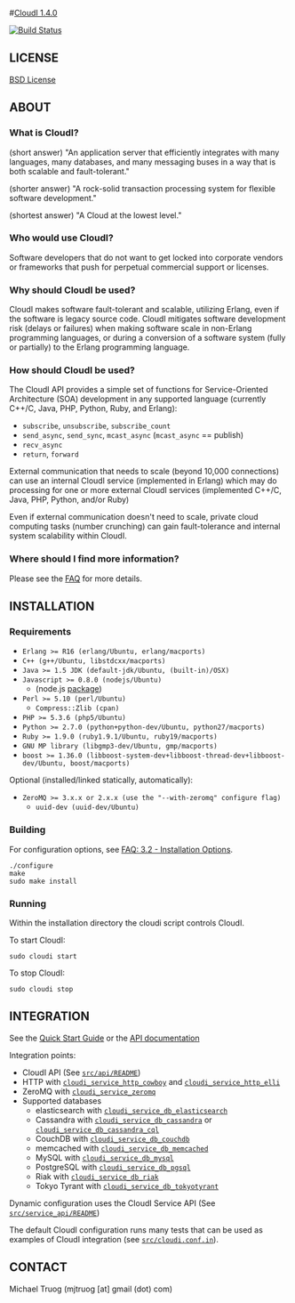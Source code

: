 #[CloudI 1.4.0](http://cloudi.org)

[![Build Status](https://secure.travis-ci.org/CloudI/CloudI.png?branch=develop)](http://travis-ci.org/CloudI/CloudI)

## LICENSE

[BSD License](https://github.com/CloudI/CloudI/blob/master/src/LICENSE)

## ABOUT

### What is CloudI?

(short answer) "An application server that efficiently integrates with many
languages, many databases, and many messaging buses in a way that is both
scalable and fault-tolerant."

(shorter answer) "A rock-solid transaction processing system for flexible
software development."

(shortest answer) "A Cloud at the lowest level."

### Who would use CloudI?

Software developers that do not want to get locked into corporate vendors
or frameworks that push for perpetual commercial support or licenses.

### Why should CloudI be used?

CloudI makes software fault-tolerant and scalable, utilizing Erlang,
even if the software is legacy source code.  CloudI mitigates
software development risk (delays or failures) when making
software scale in non-Erlang programming languages, or during a conversion
of a software system (fully or partially) to the Erlang programming language.

### How should CloudI be used?

The CloudI API provides a simple set of functions for
Service-Oriented Architecture (SOA) development in any supported language
(currently C++/C, Java, PHP, Python, Ruby, and Erlang):

* `subscribe`, `unsubscribe`, `subscribe_count`
* `send_async`, `send_sync`, `mcast_async` (`mcast_async` == publish)
* `recv_async`
* `return`, `forward`

External communication that needs to scale (beyond 10,000 connections)
can use an internal CloudI service (implemented in Erlang) which may do
processing for one or more external CloudI services
(implemented C++/C, Java, PHP, Python, and/or Ruby)

Even if external communication doesn't need to scale, private cloud
computing tasks (number crunching) can gain fault-tolerance and internal
system scalability within CloudI.

### Where should I find more information?

Please see the [FAQ](http://cloudi.org/faq.html) for more details.

## INSTALLATION

### Requirements

* `Erlang >= R16 (erlang/Ubuntu, erlang/macports)`
* `C++ (g++/Ubuntu, libstdcxx/macports)`
* `Java >= 1.5 JDK (default-jdk/Ubuntu, (built-in)/OSX)`
* `Javascript >= 0.8.0 (nodejs/Ubuntu)`
  * (node.js [package](https://github.com/joyent/node/wiki/installing-node.js-via-package-manager))
* `Perl >= 5.10 (perl/Ubuntu)`
  * `Compress::Zlib (cpan)`
* `PHP >= 5.3.6 (php5/Ubuntu)`
* `Python >= 2.7.0 (python+python-dev/Ubuntu, python27/macports)`
* `Ruby >= 1.9.0 (ruby1.9.1/Ubuntu, ruby19/macports)`
* `GNU MP library (libgmp3-dev/Ubuntu, gmp/macports)`
* `boost >= 1.36.0 (libboost-system-dev+libboost-thread-dev+libboost-dev/Ubuntu, boost/macports)`

Optional (installed/linked statically, automatically):

* `ZeroMQ >= 3.x.x or 2.x.x (use the "--with-zeromq" configure flag)`
  * `uuid-dev (uuid-dev/Ubuntu)`

### Building

For configuration options, see [FAQ: 3.2 - Installation Options](http://cloudi.org/faq.html#3_Options).

    ./configure
    make
    sudo make install

### Running

Within the installation directory the cloudi script controls CloudI.

To start CloudI:

    sudo cloudi start

To stop CloudI:

    sudo cloudi stop

## INTEGRATION

See the [Quick Start Guide](https://github.com/CloudI/CloudI/tree/master/doc#readme) or the [API documentation](http://cloudi.org/api.html#1_Intro)

Integration points:

* CloudI API (See [`src/api/README`](https://github.com/CloudI/CloudI/tree/master/src/api#readme))
* HTTP with [`cloudi_service_http_cowboy`](https://github.com/CloudI/CloudI/blob/master/src/lib/cloudi_service_http_cowboy/src/cloudi_service_http_cowboy.erl) and [`cloudi_service_http_elli`](https://github.com/CloudI/CloudI/blob/master/src/lib/cloudi_service_http_elli/src/cloudi_service_http_elli.erl)
* ZeroMQ with [`cloudi_service_zeromq`](https://github.com/CloudI/CloudI/blob/master/src/lib/cloudi_service_zeromq/src/cloudi_service_zeromq.erl)
* Supported databases
  * elasticsearch with [`cloudi_service_db_elasticsearch`](https://github.com/CloudI/CloudI/blob/master/src/lib/cloudi_service_db_elasticsearch/src/cloudi_service_db_elasticsearch.erl)
  * Cassandra with [`cloudi_service_db_cassandra`](https://github.com/CloudI/CloudI/blob/master/src/lib/cloudi_service_db_cassandra/src/cloudi_service_db_cassandra.erl) or [`cloudi_service_db_cassandra_cql`](https://github.com/CloudI/CloudI/blob/master/src/lib/cloudi_service_db_cassandra_cql/src/cloudi_service_db_cassandra_cql.erl)
  * CouchDB with [`cloudi_service_db_couchdb`](https://github.com/CloudI/CloudI/blob/master/src/lib/cloudi_service_db_couchdb/src/cloudi_service_db_couchdb.erl)
  * memcached with [`cloudi_service_db_memcached`](https://github.com/CloudI/CloudI/blob/master/src/lib/cloudi_service_db_memcached/src/cloudi_service_db_memcached.erl)
  * MySQL with [`cloudi_service_db_mysql`](https://github.com/CloudI/CloudI/blob/master/src/lib/cloudi_service_db_mysql/src/cloudi_service_db_mysql.erl)
  * PostgreSQL with [`cloudi_service_db_pgsql`](https://github.com/CloudI/CloudI/blob/master/src/lib/cloudi_service_db_pgsql/src/cloudi_service_db_pgsql.erl)
  * Riak with [`cloudi_service_db_riak`](https://github.com/CloudI/CloudI/blob/master/src/lib/cloudi_service_db_riak/src/cloudi_service_db_riak.erl)
  * Tokyo Tyrant with [`cloudi_service_db_tokyotyrant`](https://github.com/CloudI/CloudI/blob/master/src/lib/cloudi_service_db_tokyotyrant/src/cloudi_service_db_tokyotyrant.erl)

Dynamic configuration uses the CloudI Service API (See [`src/service_api/README`](https://github.com/CloudI/CloudI/tree/master/src/service_api#readme))

The default CloudI configuration runs many tests that can be used as
examples of CloudI integration
(see [`src/cloudi.conf.in`](https://github.com/CloudI/CloudI/blob/master/src/cloudi.conf.in)).

## CONTACT

Michael Truog (mjtruog [at] gmail (dot) com)

